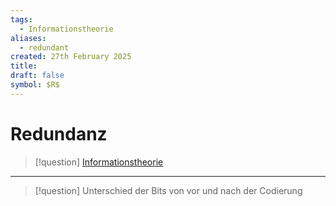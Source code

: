 ```yaml
---
tags:
  - Informationstheorie
aliases:
  - redundant
created: 27th February 2025
title: 
draft: false
symbol: $R$
---
```



# Redundanz

> [!question] [Informationstheorie](Informationstheorie.md)

---

> [!question] Unterschied der Bits von vor und nach der Codierung
